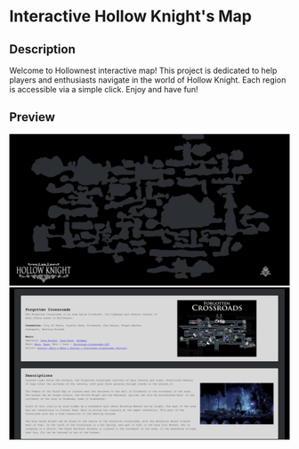 # Interactive Hollow Knight's Map

## Description

Welcome to Hollownest interactive map! This project is dedicated to help players and enthusiasts navigate in the world of Hollow Knight. Each region is accessible via a simple click. Enjoy and have fun!

## Preview
![alt text](<images/Hollow Knight Map.png>)
![alt text](<images/info-section-preview.png>)
